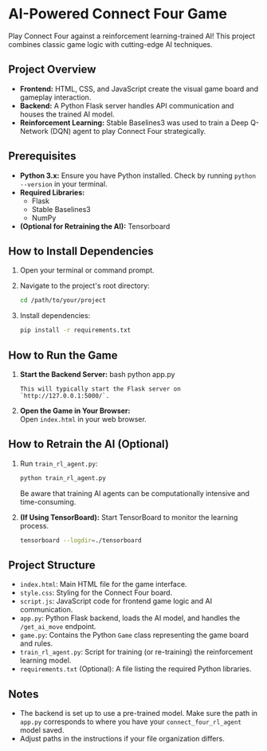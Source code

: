 # AI-Powered Connect Four Game

Play Connect Four against a reinforcement learning-trained AI! This project combines classic game logic with cutting-edge AI techniques.

## Project Overview

-  **Frontend:** HTML, CSS, and JavaScript create the visual game board and gameplay interaction.
-  **Backend:** A Python Flask server handles API communication and houses the trained AI model.
-  **Reinforcement Learning:** Stable Baselines3 was used to train a Deep Q-Network (DQN) agent to play Connect Four strategically.

## Prerequisites

-  **Python 3.x:** Ensure you have Python installed. Check by running `python --version` in your terminal.
-  **Required Libraries:**
   -  Flask
   -  Stable Baselines3
   -  NumPy
-  **(Optional for Retraining the AI):** Tensorboard

## How to Install Dependencies

1. Open your terminal or command prompt.
2. Navigate to the project's root directory:
   ```bash
   cd /path/to/your/project
   ```
3. Install dependencies:

   ```bash
   pip install -r requirements.txt
   ```

## How to Run the Game

1. **Start the Backend Server:**
   bash
   python app.py

   ```
   This will typically start the Flask server on `http://127.0.0.1:5000/`.

   ```

2. **Open the Game in Your Browser:**  
   Open `index.html` in your web browser.

## How to Retrain the AI (Optional)

1. Run `train_rl_agent.py`:

   ```bash
   python train_rl_agent.py
   ```

   Be aware that training AI agents can be computationally intensive and time-consuming.

2. **(If Using TensorBoard):** Start TensorBoard to monitor the learning process.

   ```bash
   tensorboard --logdir=./tensorboard

   ```

## Project Structure

-  `index.html`: Main HTML file for the game interface.
-  `style.css`: Styling for the Connect Four board.
-  `script.js`: JavaScript code for frontend game logic and AI communication.
-  `app.py`: Python Flask backend, loads the AI model, and handles the `/get_ai_move` endpoint.
-  `game.py`: Contains the Python `Game` class representing the game board and rules.
-  `train_rl_agent.py`: Script for training (or re-training) the reinforcement learning model.
-  `requirements.txt` (Optional): A file listing the required Python libraries.

## Notes

-  The backend is set up to use a pre-trained model. Make sure the path in `app.py` corresponds to where you have your `connect_four_rl_agent` model saved.
-  Adjust paths in the instructions if your file organization differs.
